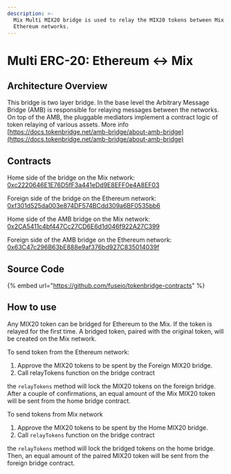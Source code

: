 ```yaml
---
description: >-
  Mix Multi MIX20 bridge is used to relay the MIX20 tokens between Mix and
  Ethereum networks.
---
```


# Multi ERC-20: Ethereum ↔ Mix

## Architecture Overview

This bridge is two layer bridge. In the base level the  Arbitrary Message Bridge \(AMB\) is responsible for relaying messages between the networks. On top of the AMB,  the pluggable mediators implement a contract logic of token relaying of various assets. More info [https://docs.tokenbridge.net/amb-bridge/about-amb-bridge](https://docs.tokenbridge.net/amb-bridge/about-amb-bridge)

## Contracts

Home side of the bridge on the Mix network: [0xc2220646E1E76D5fF3a441eDd9E8EFF0e4A8EF03](https://miexs.com/address/0xc2220646E1E76D5fF3a441eDd9E8EFF0e4A8EF03)

Foreign side of the bridge on the Ethereum network: [0xf301d525da003e874DF574BCdd309a6BF0535bb6](https://etherscan.io/address/0xf301d525da003e874DF574BCdd309a6BF0535bb6)

Home side of the AMB bridge on the Mix network: [0x2CA5411c4bf447Cc27CD6E6d1d046f922A27C399](https://miexs.com/address/0x2CA5411c4bf447Cc27CD6E6d1d046f922A27C399/transactions)

Foreign side of the AMB bridge on the Ethereum network: [0x63C47c296B63bE888e9af376bd927C835014039f](https://etherscan.io/address/0x63C47c296B63bE888e9af376bd927C835014039f)

## Source Code

{% embed url="https://github.com/fuseio/tokenbridge-contracts" %}

## How to use

Any MIX20 token can be bridged for Ethereum to the Mix. If the token is relayed for the first time. A bridged token, paired with the original token, will be created on the Mix network. 

To send token from the Ethereum network:

1. Approve the MIX20 tokens to be spent by the Foreign MIX20 bridge. 
2. Call relayTokens function on the bridge contract

the `relayTokens` method will lock the MIX20 tokens on the foreign bridge. After a couple of confirmations, an equal amount of the Mix MIX20 token will be sent from the home bridge contract.

To send tokens from Mix network

1. Approve the MIX20 tokens to be spent by the Home MIX20 bridge. 
2. Call `relayTokens` function on the bridge contract

the `relayTokens` method will lock the bridged tokens on the home bridge. Then, an equal amount of the paired MIX20 token will be sent from the foreign bridge contract.



